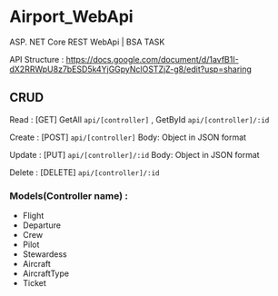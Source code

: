 # Airport_WebApi
ASP. NET Core REST WebApi | BSA TASK

API Structure : https://docs.google.com/document/d/1avfB1I-dX2RRWpU8z7bESD5k4YjGGpyNclOSTZjZ-g8/edit?usp=sharing
## CRUD

Read :  [GET] GetAll `api/[controller]` , GetById `api/[controller]/:id`

Create : [POST] `api/[controller]` Body: Object in JSON format

Update : [PUT] `api/[controller]/:id` Body: Object in JSON format

Delete : [DELETE] `api/[controller]/:id`

### Models(Controller name) :
- Flight
- Departure
- Crew
- Pilot 
- Stewardess
- Aircraft
- AircraftType
- Ticket

